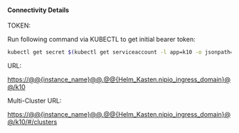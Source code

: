 

#### Connectivity Details

TOKEN:

Run following command via KUBECTL to get initial bearer token:

```bash
kubectl get secret $(kubectl get serviceaccount -l app=k10 -o jsonpath="{.items[].secrets[].name}" --namespace kasten-io) --namespace kasten-io -ojsonpath="{.data.token}{'\n'}" | base64 -d && echo
```

URL:

[https://@@{instance_name}@@.@@{Helm_Kasten.nipio_ingress_domain}@@/k10](https://@@{instance_name}@@.@@{Helm_Kasten.nipio_ingress_domain}@@/k10)

Multi-Cluster URL:

[https://@@{instance_name}@@.@@{Helm_Kasten.nipio_ingress_domain}@@/k10/#/clusters](https://@@{instance_name}@@.@@{Helm_Kasten.nipio_ingress_domain}@@/k10/#/clusters)
